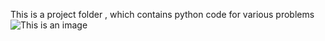 This is a project folder , which contains python code for various problems
![This is an image](https://img.freepik.com/free-vector/web-development-programmer-engineering-coding-website-augmented-reality-interface-screens-developer-project-engineer-programming-software-application-design-cartoon-illustration_107791-3863.jpg?w=1380&t=st=1661535572~exp=1661536172~hmac=302788d0af085cb9b052f6205dd960ea5eb9152e82076cae86e5e46ac0ab29e3)
